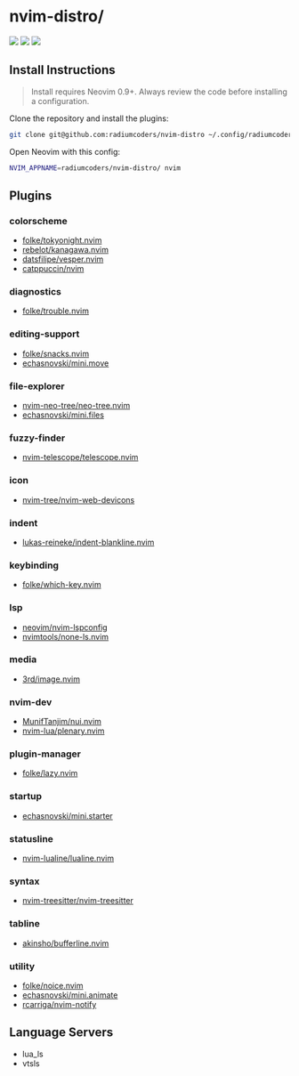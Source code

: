 # nvim-distro/

<a href="https://dotfyle.com/radiumcoders/nvim-distro"><img src="https://dotfyle.com/radiumcoders/nvim-distro/badges/plugins?style=flat" /></a>
<a href="https://dotfyle.com/radiumcoders/nvim-distro"><img src="https://dotfyle.com/radiumcoders/nvim-distro/badges/leaderkey?style=flat" /></a>
<a href="https://dotfyle.com/radiumcoders/nvim-distro"><img src="https://dotfyle.com/radiumcoders/nvim-distro/badges/plugin-manager?style=flat" /></a>


## Install Instructions

 > Install requires Neovim 0.9+. Always review the code before installing a configuration.

Clone the repository and install the plugins:

```sh
git clone git@github.com:radiumcoders/nvim-distro ~/.config/radiumcoders/nvim-distro
```

Open Neovim with this config:

```sh
NVIM_APPNAME=radiumcoders/nvim-distro/ nvim
```

## Plugins

### colorscheme

+ [folke/tokyonight.nvim](https://dotfyle.com/plugins/folke/tokyonight.nvim)
+ [rebelot/kanagawa.nvim](https://dotfyle.com/plugins/rebelot/kanagawa.nvim)
+ [datsfilipe/vesper.nvim](https://dotfyle.com/plugins/datsfilipe/vesper.nvim)
+ [catppuccin/nvim](https://dotfyle.com/plugins/catppuccin/nvim)
### diagnostics

+ [folke/trouble.nvim](https://dotfyle.com/plugins/folke/trouble.nvim)
### editing-support

+ [folke/snacks.nvim](https://dotfyle.com/plugins/folke/snacks.nvim)
+ [echasnovski/mini.move](https://dotfyle.com/plugins/echasnovski/mini.move)
### file-explorer

+ [nvim-neo-tree/neo-tree.nvim](https://dotfyle.com/plugins/nvim-neo-tree/neo-tree.nvim)
+ [echasnovski/mini.files](https://dotfyle.com/plugins/echasnovski/mini.files)
### fuzzy-finder

+ [nvim-telescope/telescope.nvim](https://dotfyle.com/plugins/nvim-telescope/telescope.nvim)
### icon

+ [nvim-tree/nvim-web-devicons](https://dotfyle.com/plugins/nvim-tree/nvim-web-devicons)
### indent

+ [lukas-reineke/indent-blankline.nvim](https://dotfyle.com/plugins/lukas-reineke/indent-blankline.nvim)
### keybinding

+ [folke/which-key.nvim](https://dotfyle.com/plugins/folke/which-key.nvim)
### lsp

+ [neovim/nvim-lspconfig](https://dotfyle.com/plugins/neovim/nvim-lspconfig)
+ [nvimtools/none-ls.nvim](https://dotfyle.com/plugins/nvimtools/none-ls.nvim)
### media

+ [3rd/image.nvim](https://dotfyle.com/plugins/3rd/image.nvim)
### nvim-dev

+ [MunifTanjim/nui.nvim](https://dotfyle.com/plugins/MunifTanjim/nui.nvim)
+ [nvim-lua/plenary.nvim](https://dotfyle.com/plugins/nvim-lua/plenary.nvim)
### plugin-manager

+ [folke/lazy.nvim](https://dotfyle.com/plugins/folke/lazy.nvim)
### startup

+ [echasnovski/mini.starter](https://dotfyle.com/plugins/echasnovski/mini.starter)
### statusline

+ [nvim-lualine/lualine.nvim](https://dotfyle.com/plugins/nvim-lualine/lualine.nvim)
### syntax

+ [nvim-treesitter/nvim-treesitter](https://dotfyle.com/plugins/nvim-treesitter/nvim-treesitter)
### tabline

+ [akinsho/bufferline.nvim](https://dotfyle.com/plugins/akinsho/bufferline.nvim)
### utility

+ [folke/noice.nvim](https://dotfyle.com/plugins/folke/noice.nvim)
+ [echasnovski/mini.animate](https://dotfyle.com/plugins/echasnovski/mini.animate)
+ [rcarriga/nvim-notify](https://dotfyle.com/plugins/rcarriga/nvim-notify)
## Language Servers

+ lua_ls
+ vtsls


